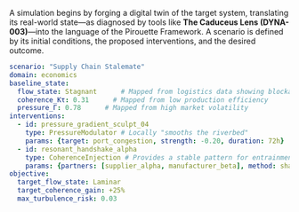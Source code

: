A simulation begins by forging a digital twin of the target system, translating its real-world state—as diagnosed by tools like **The Caduceus Lens (DYNA-003)**—into the language of the Pirouette Framework. A scenario is defined by its initial conditions, the proposed interventions, and the desired outcome.

```yaml
scenario: "Supply Chain Stalemate"
domain: economics
baseline_state:
  flow_state: Stagnant      # Mapped from logistics data showing blockage
  coherence_Kτ: 0.31      # Mapped from low production efficiency
  pressure_Γ: 0.78      # Mapped from high market volatility
interventions:
  - id: pressure_gradient_sculpt_04
    type: PressureModulator # Locally "smooths the riverbed"
    params: {target: port_congestion, strength: -0.20, duration: 72h}
  - id: resonant_handshake_alpha
    type: CoherenceInjection # Provides a stable pattern for entrainment
    params: {partners: [supplier_alpha, manufacturer_beta], method: shared_risk_protocol}
objective:
  target_flow_state: Laminar
  target_coherence_gain: +25%
  max_turbulence_risk: 0.03
```